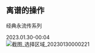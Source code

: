 离谱的操作
---
经典永流传系列

2023.01.30-00:04<br>
![截图_选择区域_20230130000221](https://user-images.githubusercontent.com/25455400/215338916-d585fce0-b9a6-4bc2-9078-e72d2f8708b6.png)
